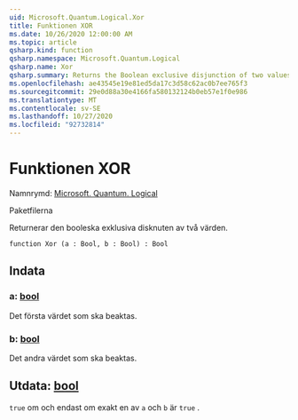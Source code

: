 ```yaml
---
uid: Microsoft.Quantum.Logical.Xor
title: Funktionen XOR
ms.date: 10/26/2020 12:00:00 AM
ms.topic: article
qsharp.kind: function
qsharp.namespace: Microsoft.Quantum.Logical
qsharp.name: Xor
qsharp.summary: Returns the Boolean exclusive disjunction of two values.
ms.openlocfilehash: ae43545e19e81ed5da17c3d58c62ac0b7ee765f3
ms.sourcegitcommit: 29e0d88a30e4166fa580132124b0eb57e1f0e986
ms.translationtype: MT
ms.contentlocale: sv-SE
ms.lasthandoff: 10/27/2020
ms.locfileid: "92732814"
---
```

# <a name="xor-function"></a>Funktionen XOR

Namnrymd: [Microsoft. Quantum. Logical](xref:Microsoft.Quantum.Logical)

Paketfilerna [](https://nuget.org/packages/)


Returnerar den booleska exklusiva disknuten av två värden.

```qsharp
function Xor (a : Bool, b : Bool) : Bool
```


## <a name="input"></a>Indata

### <a name="a--bool"></a>a: [bool](xref:microsoft.quantum.lang-ref.bool)

Det första värdet som ska beaktas.


### <a name="b--bool"></a>b: [bool](xref:microsoft.quantum.lang-ref.bool)

Det andra värdet som ska beaktas.



## <a name="output--bool"></a>Utdata: [bool](xref:microsoft.quantum.lang-ref.bool)

`true` om och endast om exakt en av `a` och `b` är `true` .